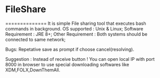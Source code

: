 
# FileShare
==============
  It is simple File sharing tool that executes bash commands in background.
  OS supported : Unix & Linux;
  Software Requirement : JRE 8+;
  Other Requirement : Both systems should be connected to same network;

  Bugs: Repetative save as prompt if choose cancel(resolving).

  Suggestion : Instead of receive button ! You can open local IP with port 8000 in browser to use special downloading softwares like XDM,FOLX,DownThemAll.
